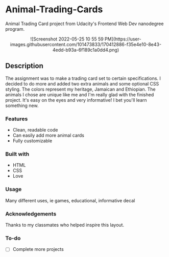 # Animal-Trading-Cards
Animal Trading Card project from Udacity's Frontend Web Dev nanodegree program.
<div align="center">
    ![Screenshot 2022-05-25 10 55 59 PM](https://user-images.githubusercontent.com/101473833/170412886-f35e4e10-8e43-4edd-b93a-6f189c1a0dd4.png)
</div>

## Description 
The assignment was to make a trading card set to certain specifications. I decided to do more and added two extra animals and some optional CSS styling. The colors represent my heritage, Jamaican and Ethiopian. The animals I chose are unique like me and I'm really glad with the finished project. It's easy on the eyes and very informative! I bet you'll learn something new.

### Features

- Clean, readable code
- Can easily add more animal cards
- Fully customizable

### Built with

- HTML
- CSS
- Love

### Usage

Many different uses, ie games, educational, informative decal

### Acknowledgements

Thanks to my classmates who helped inspire this layout.

### To-do

- [ ] Complete more projects
